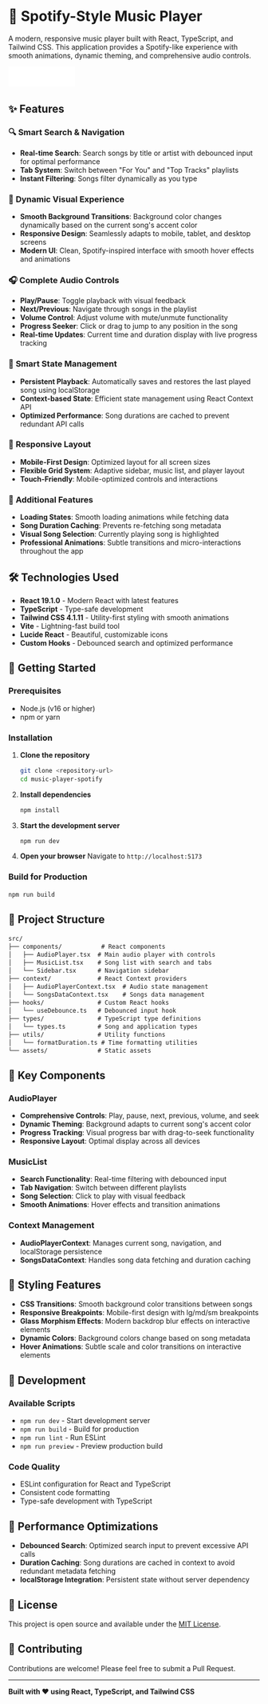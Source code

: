 # 🎵 Spotify-Style Music Player

A modern, responsive music player built with React, TypeScript, and Tailwind CSS. This application provides a Spotify-like experience with smooth animations, dynamic theming, and comprehensive audio controls.

![Music Player Preview](./public/spotify-logo.png)

## ✨ Features

### 🔍 **Smart Search & Navigation**
- **Real-time Search**: Search songs by title or artist with debounced input for optimal performance
- **Tab System**: Switch between "For You" and "Top Tracks" playlists
- **Instant Filtering**: Songs filter dynamically as you type

### 🎨 **Dynamic Visual Experience**
- **Smooth Background Transitions**: Background color changes dynamically based on the current song's accent color
- **Responsive Design**: Seamlessly adapts to mobile, tablet, and desktop screens
- **Modern UI**: Clean, Spotify-inspired interface with smooth hover effects and animations

### 🎧 **Complete Audio Controls**
- **Play/Pause**: Toggle playback with visual feedback
- **Next/Previous**: Navigate through songs in the playlist
- **Volume Control**: Adjust volume with mute/unmute functionality
- **Progress Seeker**: Click or drag to jump to any position in the song
- **Real-time Updates**: Current time and duration display with live progress tracking

### 💾 **Smart State Management**
- **Persistent Playback**: Automatically saves and restores the last played song using localStorage
- **Context-based State**: Efficient state management using React Context API
- **Optimized Performance**: Song durations are cached to prevent redundant API calls

### 📱 **Responsive Layout**
- **Mobile-First Design**: Optimized layout for all screen sizes
- **Flexible Grid System**: Adaptive sidebar, music list, and player layout
- **Touch-Friendly**: Mobile-optimized controls and interactions

### 🎯 **Additional Features**
- **Loading States**: Smooth loading animations while fetching data
- **Song Duration Caching**: Prevents re-fetching song metadata
- **Visual Song Selection**: Currently playing song is highlighted
- **Professional Animations**: Subtle transitions and micro-interactions throughout the app

## 🛠️ Technologies Used

- **React 19.1.0** - Modern React with latest features
- **TypeScript** - Type-safe development
- **Tailwind CSS 4.1.11** - Utility-first styling with smooth animations
- **Vite** - Lightning-fast build tool
- **Lucide React** - Beautiful, customizable icons
- **Custom Hooks** - Debounced search and optimized performance

## 🚀 Getting Started

### Prerequisites
- Node.js (v16 or higher)
- npm or yarn

### Installation

1. **Clone the repository**
   ```bash
   git clone <repository-url>
   cd music-player-spotify
   ```

2. **Install dependencies**
   ```bash
   npm install
   ```

3. **Start the development server**
   ```bash
   npm run dev
   ```

4. **Open your browser**
   Navigate to `http://localhost:5173`

### Build for Production

```bash
npm run build
```

## 📁 Project Structure

```
src/
├── components/           # React components
│   ├── AudioPlayer.tsx  # Main audio player with controls
│   ├── MusicList.tsx    # Song list with search and tabs
│   └── Sidebar.tsx      # Navigation sidebar
├── context/             # React Context providers
│   ├── AudioPlayerContext.tsx  # Audio state management
│   └── SongsDataContext.tsx    # Songs data management
├── hooks/               # Custom React hooks
│   └── useDebounce.ts   # Debounced input hook
├── types/               # TypeScript type definitions
│   └── types.ts         # Song and application types
├── utils/               # Utility functions
│   └── formatDuration.ts # Time formatting utilities
└── assets/              # Static assets
```

## 🎯 Key Components

### AudioPlayer
- **Comprehensive Controls**: Play, pause, next, previous, volume, and seek
- **Dynamic Theming**: Background adapts to current song's accent color
- **Progress Tracking**: Visual progress bar with drag-to-seek functionality
- **Responsive Layout**: Optimal display across all devices

### MusicList
- **Search Functionality**: Real-time filtering with debounced input
- **Tab Navigation**: Switch between different playlists
- **Song Selection**: Click to play with visual feedback
- **Smooth Animations**: Hover effects and transition animations

### Context Management
- **AudioPlayerContext**: Manages current song, navigation, and localStorage persistence
- **SongsDataContext**: Handles song data fetching and duration caching

## 🎨 Styling Features

- **CSS Transitions**: Smooth background color transitions between songs
- **Responsive Breakpoints**: Mobile-first design with lg/md/sm breakpoints
- **Glass Morphism Effects**: Modern backdrop blur effects on interactive elements
- **Dynamic Colors**: Background colors change based on song metadata
- **Hover Animations**: Subtle scale and color transitions on interactive elements

## 🔧 Development

### Available Scripts

- `npm run dev` - Start development server
- `npm run build` - Build for production
- `npm run lint` - Run ESLint
- `npm run preview` - Preview production build

### Code Quality
- ESLint configuration for React and TypeScript
- Consistent code formatting
- Type-safe development with TypeScript

## 🌟 Performance Optimizations

- **Debounced Search**: Optimized search input to prevent excessive API calls
- **Duration Caching**: Song durations are cached in context to avoid redundant metadata fetching
- **localStorage Integration**: Persistent state without server dependency

## 📄 License

This project is open source and available under the [MIT License](LICENSE).

## 🤝 Contributing

Contributions are welcome! Please feel free to submit a Pull Request.

---

**Built with ❤️ using React, TypeScript, and Tailwind CSS**